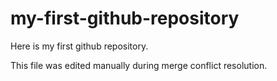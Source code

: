 # my-first-github-repository
Here is my first github repository. 


This file was edited manually during merge conflict resolution.
